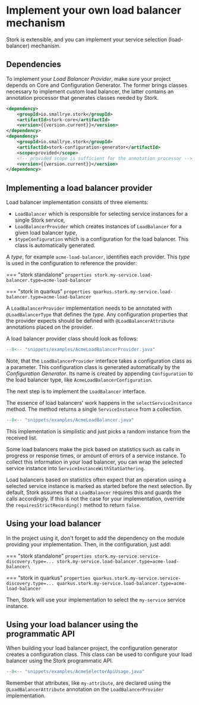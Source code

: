 # Implement your own load balancer mechanism

Stork is extensible, and you can implement your service selection (load-balancer) mechanism.

## Dependencies

To implement your _Load Balancer Provider_, make sure your project depends on Core and Configuration Generator. 
The former brings classes necessary to implement custom load balancer, the latter contains an annotation processor that generates classes needed by Stork.

```xml
<dependency>
    <groupId>io.smallrye.stork</groupId>
    <artifactId>stork-core</artifactId>
    <version>{{version.current}}</version>
</dependency>
<dependency>
    <groupId>io.smallrye.stork</groupId>
    <artifactId>stork-configuration-generator</artifactId>
    <scope>provided</scope>
    <!-- provided scope is sufficient for the annotation processor -->
    <version>{{version.current}}</version>
</dependency>
```

## Implementing a load balancer provider

Load balancer implementation consists of three elements:

- `LoadBalancer` which is responsible for selecting service instances for a single Stork service,
- `LoadBalancerProvider` which creates instances of `LoadBalancer` for a given load balancer _type_,
- `$typeConfiguration` which is a configuration for the load balancer. This class is automatically generated.

A _type_, for example `acme-load-balancer`, identifies each provider.
This _type_ is used in the configuration to reference the provider:

=== "stork standalone"
    ```properties
    stork.my-service.load-balancer.type=acme-load-balancer
    ```

=== "stork in quarkus"
    ```properties
    quarkus.stork.my-service.load-balancer.type=acme-load-balancer 
    ```


A `LoadBalancerProvider` implementation needs to be annotated with `@LoadBalancerType` that defines the _type_.
Any configuration properties that the provider expects should be defined with `@LoadBalancerAttribute` annotations placed on the provider.

A load balancer provider class should look as follows:
```java linenums="1"
--8<-- "snippets/examples/AcmeLoadBalancerProvider.java"
```

Note, that the `LoadBalancerProvider` interface takes a configuration class as a parameter. 
This configuration class  is generated automatically by the _Configuration Generator_.
Its name is created by appending `Configuration` to the load balancer type, like `AcmeLoadBalancerConfiguration`.

The next step is to implement the `LoadBalancer` interface.

The essence of load balancers' work happens in the `selectServiceInstance` method. The method returns a single `ServiceInstance` from a collection. 

```java linenums="1"
--8<-- "snippets/examples/AcmeLoadBalancer.java"
```

This implementation is simplistic and just picks a random instance from the received list.

Some load balancers make the pick based on statistics such as calls in progress or response times, or amount of errors of a service instance. 
To collect this information in your load balancer, you can wrap the selected service instance into `ServiceInstanceWithStatGathering`.

Load balancers based on statistics often expect that an operation using a selected service instance is marked as started before the next selection. 
By default, Stork assumes that a `LoadBalancer` requires this and guards the calls accordingly. 
If this is not the case for your implementation, override the `requiresStrictRecording()` method to return `false`.

## Using your load balancer

In the project using it, don't forget to add the dependency on the module providing your implementation.
Then, in the configuration, just add:

=== "stork standalone"
    ```properties
    stork.my-service.service-discovery.type=...
    stork.my-service.load-balancer.type=acme-load-balancer\
    ```

=== "stork in quarkus"
    ```properties
    quarkus.stork.my-service.service-discovery.type=...
    quarkus.stork.my-service.load-balancer.type=acme-load-balancer
    ```

Then, Stork will use your implementation to select the `my-service` service instance.

## Using your load balancer using the programmatic API

When building your load balancer project, the configuration generator creates a configuration class.
This class can be used to configure your load balancer using the Stork programmatic API. 

```java linenums="1"
--8<-- "snippets/examples/AcmeSelectorApiUsage.java"
```

Remember that attributes, like `my-attribute`, are declared using the `@LoadBalancerAttribute` annotation on the `LoadBalancerProvider` implementation.